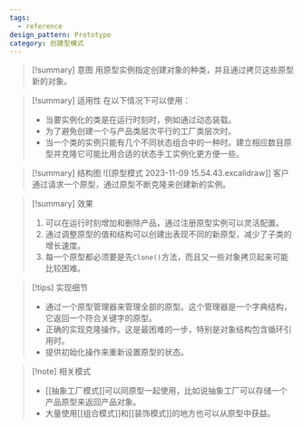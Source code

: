 ```yaml
---
tags:
  - reference
design_pattern: Prototype
category: 创建型模式
---
```

> [!summary] 意图
> 用原型实例指定创建对象的种类，并且通过拷贝这些原型新的对象。

> [!summary] 适用性
> 在以下情况下可以使用：
> - 当要实例化的类是在运行时刻时，例如通过动态装载。
> - 为了避免创建一个与产品类层次平行的工厂类层次时。
> - 当一个类的实例只能有几个不同状态组合中的一种时。建立相应数目原型并克隆它可能比用合适的状态手工实例化更方便一些。

> [!summary] 结构图
> ![[原型模式 2023-11-09 15.54.43.excalidraw]]
> 客户通过请求一个原型，通过原型不断克隆来创建新的实例。

> [!summary] 效果
> 1. 可以在运行时刻增加和删除产品，通过注册原型实例可以灵活配置。
> 2. 通过调整原型的值和结构可以创建出表现不同的新原型，减少了子类的增长速度。
> 3. 每一个原型都必须要是先`Clone()`方法，而且又一些对象拷贝起来可能比较困难。

> [!tips] 实现细节
> - 通过一个原型管理器来管理全部的原型。这个管理器是一个字典结构，它返回一个符合关键字的原型。
> - 正确的实现克隆操作。这是最困难的一步，特别是对象结构包含循环引用时。
> - 提供初始化操作来重新设置原型的状态。

> [!note] 相关模式
> - [[抽象工厂模式]]可以同原型一起使用，比如说抽象工厂可以存储一个产品原型来返回产品对象。
> - 大量使用[[组合模式]]和[[装饰模式]]的地方也可以从原型中获益。
